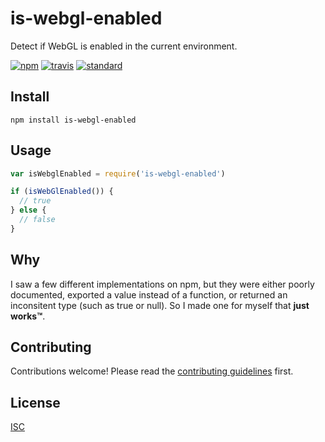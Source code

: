 # is-webgl-enabled

Detect if WebGL is enabled in the current environment.

[![npm][npm-image]][npm-url]
[![travis][travis-image]][travis-url]
[![standard][standard-image]][standard-url]

[npm-image]: https://img.shields.io/npm/v/is-webgl-enabled.svg?style=flat-square
[npm-url]: https://www.npmjs.com/package/is-webgl-enabled
[travis-image]: https://img.shields.io/travis/ungoldman/is-webgl-enabled.svg?style=flat-square
[travis-url]: https://travis-ci.org/ungoldman/is-webgl-enabled
[standard-image]: https://img.shields.io/badge/code%20style-standard-brightgreen.svg?style=flat-square
[standard-url]: http://npm.im/standard

## Install

```
npm install is-webgl-enabled
```

## Usage

```js
var isWebglEnabled = require('is-webgl-enabled')

if (isWebGlEnabled()) {
  // true
} else {
  // false
}
```

## Why

I saw a few different implementations on npm, but they were either poorly documented, exported a value instead of a function, or returned an inconsitent type (such as true or null). So I made one for myself that **just works™**.

## Contributing

Contributions welcome! Please read the [contributing guidelines](contributing.md) first.

## License

[ISC](license.md)
